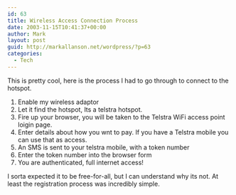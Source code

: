 ```yaml
---
id: 63
title: Wireless Access Connection Process
date: 2003-11-15T10:41:37+00:00
author: Mark
layout: post
guid: http://markallanson.net/wordpress/?p=63
categories:
  - Tech
---
```

This is pretty cool, here is the process I had to go through to connect to the hotspot.

  1. Enable my wireless adaptor
  2. Let it find the hotspot, Its a telstra hotspot.
  3. Fire up your browser, you will be taken to the Telstra WiFi access point loigin page.
  4. Enter details about how you wnt to pay. If you have a Telstra mobile you can use that as access.
  5. An SMS is sent to your telstra mobile, with a token number
  6. Enter the token number into the browser form
  7. You are authenticated, full internet access!

I sorta expected it to be free-for-all, but I can understand why its not. At least the registration process was incredibly simple.